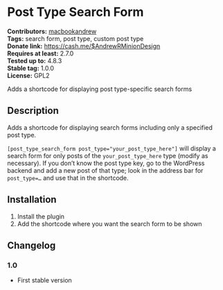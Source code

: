 # Post Type Search Form #
**Contributors:** [macbookandrew](https://profiles.wordpress.org/macbookandrew)  
**Tags:** search form, post type, custom post type  
**Donate link:** https://cash.me/$AndrewRMinionDesign  
**Requires at least:** 2.7.0  
**Tested up to:** 4.8.3  
**Stable tag:** 1.0.0  
**License:** GPL2  

Adds a shortcode for displaying post type-specific search forms

## Description ##
Adds a shortcode for displaying search forms including only a specified post type.

`[post_type_search_form post_type="your_post_type_here"]` will display a search form for only posts of the `your_post_type_here` type (modify as necessary). If you don’t know the post type key, go to the WordPress backend and add a new post of that type; look in the address bar for `post_type=…` and use that in the shortcode.

## Installation ##
1. Install the plugin
1. Add the shortcode where you want the search form to be shown

## Changelog ##

### 1.0 ###
 - First stable version
